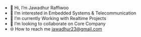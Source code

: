 - 👋 Hi, I’m Jawadhur Raffiwoo
- 🤖 I’m interested in Embedded Systems & Telecommunication
- 🚀 I’m currently Working with Realtime Projects
- 🦾 I’m looking to collaborate on Core Company 
- 🌐 How to reach me jawadhur23@gmail.com

<!---
Jawadhur23/Jawadhur23 is a ✨ special ✨ repository because its `README.md` (this file) appears on your GitHub profile.
You can click the Preview link to take a look at your changes.
--->
